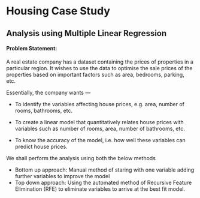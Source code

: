 # Housing Case Study
## Analysis using Multiple Linear Regression


#### Problem Statement:

A real estate company has a dataset containing the prices of properties in a particular region. It wishes to use the data to optimise the sale prices of the properties based on important factors such as area, bedrooms, parking, etc.

Essentially, the company wants —


- To identify the variables affecting house prices, e.g. area, number of rooms, bathrooms, etc.

- To create a linear model that quantitatively relates house prices with variables such as number of rooms, area, number of bathrooms, etc.

- To know the accuracy of the model, i.e. how well these variables can predict house prices.


We shall perform the analysis using both the below methods  
- Bottom up approach: Manual method of staring with one variable adding further variables to improve the model  
- Top down approach: Using the automated method of Recursive Feature Elimination (RFE) to eliminate variables to arrive at the best fit model.
